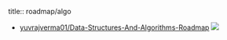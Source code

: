 title:: roadmap/algo
- [yuvrajverma01/Data-Structures-And-Algorithms-Roadmap](https://github.com/yuvrajverma01/Data-Structures-And-Algorithms-Roadmap) ![](https://img.shields.io/github/stars/yuvrajverma01/Data-Structures-And-Algorithms-Roadmap)